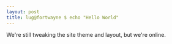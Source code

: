 ```yaml
---
layout: post
title: lug@fortwayne $ echo "Hello World"
---
```


We're still tweaking the site theme and layout, but we're online.
